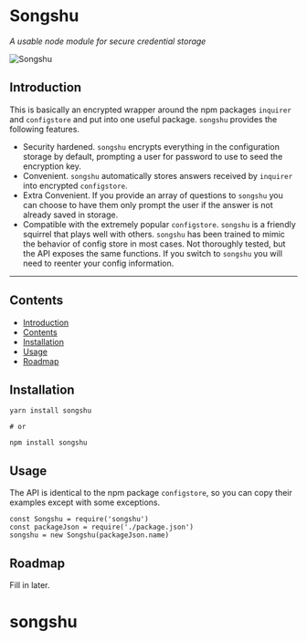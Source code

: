 # Songshu

_A usable node module for secure credential storage_

![Songshu](https://raw.githubusercontent.com/mithrayls/songshu/master/squirrel.png)

## Introduction

This is basically an encrypted wrapper around the npm packages `inquirer` and `configstore` and put into one useful package. `songshu` provides the following features.

-   Security hardened. `songshu` encrypts everything in the configuration storage by default, prompting a user for password to use to seed the encryption key.
-   Convenient. `songshu` automatically stores answers received by `inquirer` into encrypted `configstore`.
-   Extra Convenient. If you provide an array of questions to `songshu` you can choose to have them only prompt the user if the answer is not already saved in storage.
-   Compatible with the extremely popular `configstore`. `songshu` is a friendly squirrel that plays well with others. `songshu` has been trained to mimic the behavior of config store in most cases. Not thoroughly tested, but the API exposes the same functions. If you switch to `songshu` you will need to reenter your config information.

---

## Contents

-   [Introduction](#introduction)
-   [Contents](#contents)
-   [Installation](#installation)
-   [Usage](#usage)
-   [Roadmap](#roadmap)

## Installation

```shell
yarn install songshu

# or

npm install songshu
```

## Usage

The API is identical to the npm package `configstore`, so you can copy their examples except with some exceptions.

```
const Songshu = require('songshu')
const packageJson = require('./package.json')
songshu = new Songshu(packageJson.name)
```

## Roadmap

Fill in later.

# songshu
